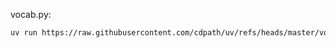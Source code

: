 vocab.py:

```bash
uv run https://raw.githubusercontent.com/cdpath/uv/refs/heads/master/vocab.py Capricorn
```
